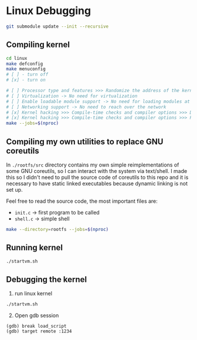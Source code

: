 # Linux Debugging

```sh
git submodule update --init --recursive
```

## Compiling kernel

```sh
cd linux
make defconfig
make menuconfig
# [ ] - turn off
# [x] - turn on

# [ ] Processor type and features >>> Randomize the address of the kernel image (KASLR) -> This is a security feature, we will disable it so we can debug it with gdb
# [ ] Virtualization -> No need for virtualization
# [ ] Enable loadable module support -> No need for loading modules at runtime
# [ ] Networking support -> No need to reach over the network
# [x] Kernel hacking >>> Compile-time checks and compiler options >>> Debug information >>> Rely on the toolchain's implicit default DWARF version
# [x] Kernel hacking >>> Compile-time checks and compiler options >>> Provide GDB scripts for kernel debugging
make --jobs=$(nproc)
```

## Compiling my own utilities to replace GNU coreutils

In `./rootfs/src` directory contains my own simple reimplementations of some
GNU coreutils, so I can interact with the system via text/shell. I made this so
I didn't need to pull the source code of coreutils to this repo and it is
necessary to have static linked executables because dynamic linking is not set
up.

Feel free to read the source code, the most important files are:
- `init.c` -> first program to be called
- `shell.c` -> simple shell

```sh
make --directory=rootfs --jobs=$(nproc)
```

## Running kernel

```sh
./startvm.sh
```

## Debugging the kernel

1. run linux kernel
```sh
./startvm.sh
```
2. Open gdb session
```gdb
(gdb) break load_script
(gdb) target remote :1234
```
